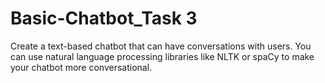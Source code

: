 # Basic-Chatbot_Task 3

Create a text-based chatbot that can have conversations with users. You can use natural language processing libraries like NLTK or spaCy to make your chatbot more conversational.
